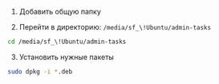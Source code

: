 1. Добавить общую папку

2. Перейти в директорию: `/media/sf_\!Ubuntu/admin-tasks`

```bash
cd /media/sf_\!Ubuntu/admin-tasks
```

3. Установить нужные пакеты

```bash
sudo dpkg -i *.deb
```

